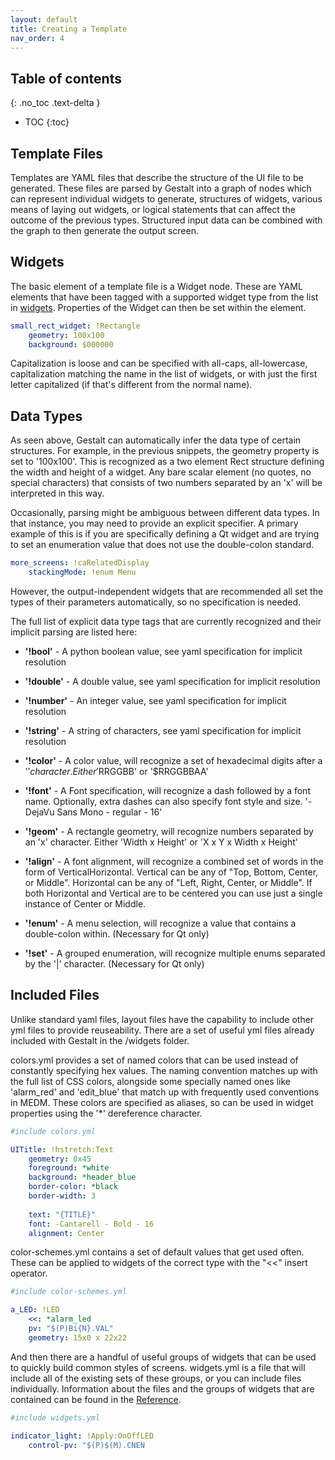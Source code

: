 ```yaml
---
layout: default
title: Creating a Template
nav_order: 4
---
```


## Table of contents
{: .no_toc .text-delta }

- TOC
{:toc}


## Template Files

Templates are YAML files that describe the structure of the UI file to be generated.
These files are parsed by Gestalt into a graph of nodes which can represent individual
widgets to generate, structures of widgets, various means of laying out widgets, or
logical statements that can affect the outcome of the previous types. Structured input 
data can be combined with the graph to then generate the output screen.


## Widgets

The basic element of a template file is a Widget node. These are YAML elements that
have been tagged with a supported widget type from the list in [widgets](reference/nodes/Widgets.md). 
Properties of the Widget can then be set within the element.

```yaml 
small_rect_widget: !Rectangle
    geometry: 100x100
    background: $000000
```

Capitalization is loose and can be specified with all-caps, all-lowercase, capitalization 
matching the name in the list of widgets, or with just the first letter capitalized (if 
that's different from the normal name).


## Data Types

As seen above, Gestalt can automatically infer the data type of certain structures.
For example, in the previous snippets, the geometry property is set to '100x100'. 
This is recognized as a two element Rect structure defining the width and height of 
a widget. Any bare scalar element (no quotes, no special characters) that consists 
of two numbers separated by an 'x' will be interpreted in this way. 

Occasionally, parsing might be ambiguous between different data types. In that instance,
you may need to provide an explicit specifier. A primary example of this is if you are
specifically defining a Qt widget and are trying to set an enumeration value that does 
not use the double-colon standard.

```yaml
more_screens: !caRelatedDisplay
    stackingMode: !enum Menu   
```

However, the output-independent widgets that are recommended all set the types of their
parameters automatically, so no specification is needed.

The full list of explicit data type tags that are currently recognized and their 
implicit parsing are listed here:


* **'!bool'** - A python boolean value, see yaml specification for implicit resolution

* **'!double'** - A double value, see yaml specification for implicit resolution

* **'!number'** - An integer value, see yaml specification for implicit resolution

* **'!string'** - A string of characters, see yaml specification for implicit resolution

* **'!color'** - A color value, will recognize a set of hexadecimal digits after a '$'
character. Either '$RRGGBB' or '$RRGGBBAA'

* **'!font'** - A Font specification, will recognize a dash followed by a font name.
Optionally, extra dashes can also specify font style and size. '-DejaVu Sans Mono - regular - 16'

* **'!geom'** - A rectangle geometry, will recognize numbers separated by an 'x' character.
Either 'Width x Height' or 'X x Y x Width x Height'

* **'!align'** - A font alignment, will recognize a combined set of words in the form of
VerticalHorizontal. Vertical can be any of "Top, Bottom, Center, or Middle". Horizontal can
be any of "Left, Right, Center, or Middle". If both Horizontal and Vertical are to be centered
you can use just a single instance of Center or Middle.

* **'!enum'** - A menu selection, will recognize a value that contains a double-colon within.
(Necessary for Qt only)  

* **'!set'** - A grouped enumeration, will recognize multiple enums separated by the '|'
character. (Necessary for Qt only)  


## Included Files

Unlike standard yaml files, layout files have the capability to include other yml
files to provide reuseability. There are a set of useful yml files already included 
with Gestalt in the /widgets folder.

colors.yml provides a set of named colors that can be used instead of constantly specifying
hex values. The naming convention matches up with the full list of CSS colors, alongside
some specially named ones like 'alarm_red' and 'edit_blue' that match up with frequently
used conventions in MEDM. These colors are specified as aliases, so can be used in
widget properties using the '*' dereference character.

```yaml
#include colors.yml

UITitle: !hstretch:Text
    geometry: 0x45
    foreground: *white
    background: *header_blue
    border-color: *black
    border-width: 3
            
    text: "{TITLE}"
    font: -Cantarell - Bold - 16
    alignment: Center
```

color-schemes.yml contains a set of default values that get used often. These can be applied to widgets
of the correct type with the "<<" insert operator.

```yaml
#include color-schemes.yml

a_LED: !LED
    <<: *alarm_led
    pv: "$(P)Bi{N}.VAL"                   
    geometry: 15x0 x 22x22
```

And then there are a handful of useful groups of widgets that can be used to quickly build
common styles of screens. widgets.yml is a file that will include all of the existing
sets of these groups, or you can include files individually. Information about the files
and the groups of widgets that are contained can be found in the [Reference](reference/templates/index.md).

```yaml
#include widgets.yml

indicator_light: !Apply:OnOffLED
    control-pv: "$(P)$(M).CNEN
```
